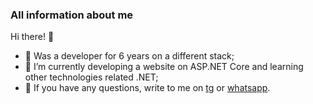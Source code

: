 ### All information about me

Hi there! 👋

- 🔭 Was a developer for 6 years on a different stack;
- 🌱 I’m currently developing a website on ASP.NET Core and learning other technologies related .NET;
- 💬 If you have any questions, write to me on [tg](https://t.me/andreyyakovlevcs) or [whatsapp](https://wa.me/+79160889977).
